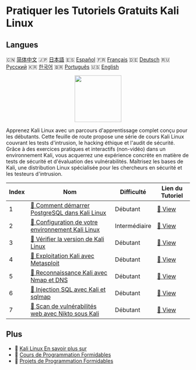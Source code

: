 # Pratiquer les Tutoriels Gratuits Kali Linux

## Langues

🇨🇳 [简体中文](README_zh.md) 🇯🇵 [日本語](README_ja.md) 🇪🇸 [Español](README_es.md) 🇫🇷 [Français](README_fr.md) 🇩🇪 [Deutsch](README_de.md) 🇷🇺 [Русский](README_ru.md) 🇰🇷 [한국어](README_ko.md) 🇧🇷 [Português](README_pt.md) 🇺🇸 [English](README.md) 

<div align="center">
<img width="128px" src="https://file.labex.io/path/nJIFH3qqCckt.png">
</div>

Apprenez Kali Linux avec un parcours d'apprentissage complet conçu pour les débutants. Cette feuille de route propose une série de cours Kali Linux couvrant les tests d'intrusion, le hacking éthique et l'audit de sécurité. Grâce à des exercices pratiques et interactifs (non-vidéo) dans un environnement Kali, vous acquerrez une expérience concrète en matière de tests de sécurité et d'évaluation des vulnérabilités. Maîtrisez les bases de Kali, une distribution Linux spécialisée pour les chercheurs en sécurité et les testeurs d'intrusion.

|   Index | Nom                                                                                                                                    | Difficulté    | Lien du Tutoriel                                                                            |
|---------|----------------------------------------------------------------------------------------------------------------------------------------|---------------|---------------------------------------------------------------------------------------------|
|       1 | [📖 Comment démarrer PostgreSQL dans Kali Linux](https://labex.io/fr/tutorials/kali-how-to-start-postgresql-in-kali-linux-417476)      | Débutant      | [🔗 View](https://labex.io/fr/tutorials/kali-how-to-start-postgresql-in-kali-linux-417476)  |
|       2 | [📖 Configuration de votre environnement Kali Linux](https://labex.io/fr/tutorials/kali-setting-up-your-kali-linux-environment-552195) | Intermédiaire | [🔗 View](https://labex.io/fr/tutorials/kali-setting-up-your-kali-linux-environment-552195) |
|       3 | [📖 Vérifier la version de Kali Linux](https://labex.io/fr/tutorials/kali-verify-kali-linux-version-552268)                            | Débutant      | [🔗 View](https://labex.io/fr/tutorials/kali-verify-kali-linux-version-552268)              |
|       4 | [📖 Exploitation Kali avec Metasploit](https://labex.io/fr/tutorials/kali-kali-exploitation-with-metasploit-552293)                    | Débutant      | [🔗 View](https://labex.io/fr/tutorials/kali-kali-exploitation-with-metasploit-552293)      |
|       5 | [📖 Reconnaissance Kali avec Nmap et DNS](https://labex.io/fr/tutorials/kali-kali-reconnaissance-with-nmap-and-dns-552298)             | Débutant      | [🔗 View](https://labex.io/fr/tutorials/kali-kali-reconnaissance-with-nmap-and-dns-552298)  |
|       6 | [📖 Injection SQL avec Kali et sqlmap](https://labex.io/fr/tutorials/kali-kali-sql-injection-with-sqlmap-552300)                       | Débutant      | [🔗 View](https://labex.io/fr/tutorials/kali-kali-sql-injection-with-sqlmap-552300)         |
|       7 | [📖 Scan de vulnérabilités web avec Nikto sous Kali](https://labex.io/fr/tutorials/kali-kali-vulnerability-scanning-with-nikto-552301) | Débutant      | [🔗 View](https://labex.io/fr/tutorials/kali-kali-vulnerability-scanning-with-nikto-552301) |

## Plus

- 🔗 [Kali Linux En savoir plus sur](https://labex.io/fr/skilltrees/kali)
- 🔗 [Cours de Programmation Formidables](https://github.com/labex-labs/awesome-programming-courses)
- 🔗 [Projets de Programmation Formidables](https://github.com/labex-labs/awesome-programming-projects)

